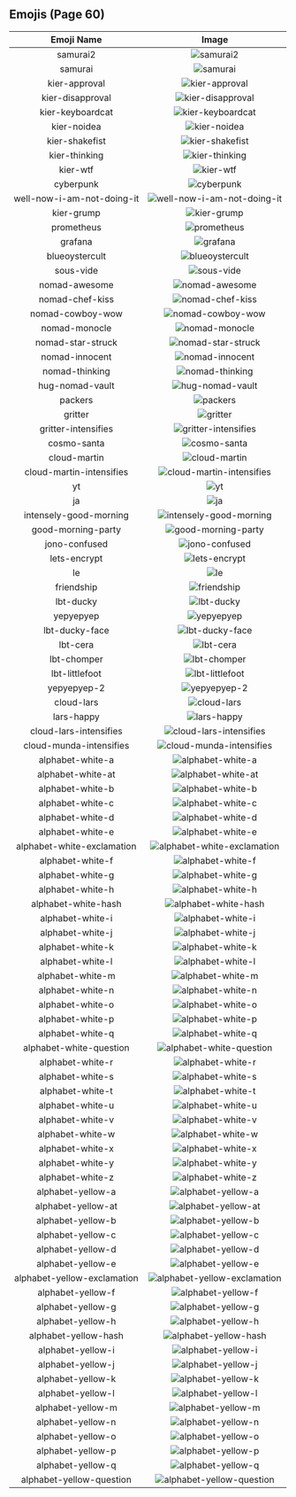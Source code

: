 
## Emojis (Page 60)
|Emoji Name|Image|
| :-: | :-: |
|samurai2| ![samurai2](/output/samurai2.png)|
|samurai| ![samurai](/output/samurai.png)|
|kier-approval| ![kier-approval](/output/kier-approval.png)|
|kier-disapproval| ![kier-disapproval](/output/kier-disapproval.png)|
|kier-keyboardcat| ![kier-keyboardcat](/output/kier-keyboardcat.gif)|
|kier-noidea| ![kier-noidea](/output/kier-noidea.png)|
|kier-shakefist| ![kier-shakefist](/output/kier-shakefist.png)|
|kier-thinking| ![kier-thinking](/output/kier-thinking.png)|
|kier-wtf| ![kier-wtf](/output/kier-wtf.png)|
|cyberpunk| ![cyberpunk](/output/cyberpunk.png)|
|well-now-i-am-not-doing-it| ![well-now-i-am-not-doing-it](/output/well-now-i-am-not-doing-it.png)|
|kier-grump| ![kier-grump](/output/kier-grump)|
|prometheus| ![prometheus](/output/prometheus.png)|
|grafana| ![grafana](/output/grafana.png)|
|blueoystercult| ![blueoystercult](/output/blueoystercult.png)|
|sous-vide| ![sous-vide](/output/sous-vide.png)|
|nomad-awesome| ![nomad-awesome](/output/nomad-awesome.png)|
|nomad-chef-kiss| ![nomad-chef-kiss](/output/nomad-chef-kiss.png)|
|nomad-cowboy-wow| ![nomad-cowboy-wow](/output/nomad-cowboy-wow.png)|
|nomad-monocle| ![nomad-monocle](/output/nomad-monocle.png)|
|nomad-star-struck| ![nomad-star-struck](/output/nomad-star-struck.png)|
|nomad-innocent| ![nomad-innocent](/output/nomad-innocent.png)|
|nomad-thinking| ![nomad-thinking](/output/nomad-thinking.png)|
|hug-nomad-vault| ![hug-nomad-vault](/output/hug-nomad-vault.png)|
|packers| ![packers](/output/packers.png)|
|gritter| ![gritter](/output/gritter.png)|
|gritter-intensifies| ![gritter-intensifies](/output/gritter-intensifies.gif)|
|cosmo-santa| ![cosmo-santa](/output/cosmo-santa.png)|
|cloud-martin| ![cloud-martin](/output/cloud-martin.png)|
|cloud-martin-intensifies| ![cloud-martin-intensifies](/output/cloud-martin-intensifies.gif)|
|yt| ![yt](/output/yt.png)|
|ja| ![ja](/output/ja.png)|
|intensely-good-morning| ![intensely-good-morning](/output/intensely-good-morning.gif)|
|good-morning-party| ![good-morning-party](/output/good-morning-party.gif)|
|jono-confused| ![jono-confused](/output/jono-confused.png)|
|lets-encrypt| ![lets-encrypt](/output/lets-encrypt.png)|
|le| ![le](/output/le)|
|friendship| ![friendship](/output/friendship.gif)|
|lbt-ducky| ![lbt-ducky](/output/lbt-ducky.png)|
|yepyepyep| ![yepyepyep](/output/yepyepyep)|
|lbt-ducky-face| ![lbt-ducky-face](/output/lbt-ducky-face.png)|
|lbt-cera| ![lbt-cera](/output/lbt-cera.png)|
|lbt-chomper| ![lbt-chomper](/output/lbt-chomper.png)|
|lbt-littlefoot| ![lbt-littlefoot](/output/lbt-littlefoot.png)|
|yepyepyep-2| ![yepyepyep-2](/output/yepyepyep-2)|
|cloud-lars| ![cloud-lars](/output/cloud-lars.jpg)|
|lars-happy| ![lars-happy](/output/lars-happy)|
|cloud-lars-intensifies| ![cloud-lars-intensifies](/output/cloud-lars-intensifies.gif)|
|cloud-munda-intensifies| ![cloud-munda-intensifies](/output/cloud-munda-intensifies.gif)|
|alphabet-white-a| ![alphabet-white-a](/output/alphabet-white-a.png)|
|alphabet-white-at| ![alphabet-white-at](/output/alphabet-white-at.png)|
|alphabet-white-b| ![alphabet-white-b](/output/alphabet-white-b.png)|
|alphabet-white-c| ![alphabet-white-c](/output/alphabet-white-c.png)|
|alphabet-white-d| ![alphabet-white-d](/output/alphabet-white-d.png)|
|alphabet-white-e| ![alphabet-white-e](/output/alphabet-white-e.png)|
|alphabet-white-exclamation| ![alphabet-white-exclamation](/output/alphabet-white-exclamation.png)|
|alphabet-white-f| ![alphabet-white-f](/output/alphabet-white-f.png)|
|alphabet-white-g| ![alphabet-white-g](/output/alphabet-white-g.png)|
|alphabet-white-h| ![alphabet-white-h](/output/alphabet-white-h.png)|
|alphabet-white-hash| ![alphabet-white-hash](/output/alphabet-white-hash.png)|
|alphabet-white-i| ![alphabet-white-i](/output/alphabet-white-i.png)|
|alphabet-white-j| ![alphabet-white-j](/output/alphabet-white-j.png)|
|alphabet-white-k| ![alphabet-white-k](/output/alphabet-white-k.png)|
|alphabet-white-l| ![alphabet-white-l](/output/alphabet-white-l.png)|
|alphabet-white-m| ![alphabet-white-m](/output/alphabet-white-m.png)|
|alphabet-white-n| ![alphabet-white-n](/output/alphabet-white-n.png)|
|alphabet-white-o| ![alphabet-white-o](/output/alphabet-white-o.png)|
|alphabet-white-p| ![alphabet-white-p](/output/alphabet-white-p.png)|
|alphabet-white-q| ![alphabet-white-q](/output/alphabet-white-q.png)|
|alphabet-white-question| ![alphabet-white-question](/output/alphabet-white-question.png)|
|alphabet-white-r| ![alphabet-white-r](/output/alphabet-white-r.png)|
|alphabet-white-s| ![alphabet-white-s](/output/alphabet-white-s.png)|
|alphabet-white-t| ![alphabet-white-t](/output/alphabet-white-t.png)|
|alphabet-white-u| ![alphabet-white-u](/output/alphabet-white-u.png)|
|alphabet-white-v| ![alphabet-white-v](/output/alphabet-white-v.png)|
|alphabet-white-w| ![alphabet-white-w](/output/alphabet-white-w.png)|
|alphabet-white-x| ![alphabet-white-x](/output/alphabet-white-x.png)|
|alphabet-white-y| ![alphabet-white-y](/output/alphabet-white-y.png)|
|alphabet-white-z| ![alphabet-white-z](/output/alphabet-white-z.png)|
|alphabet-yellow-a| ![alphabet-yellow-a](/output/alphabet-yellow-a.png)|
|alphabet-yellow-at| ![alphabet-yellow-at](/output/alphabet-yellow-at.png)|
|alphabet-yellow-b| ![alphabet-yellow-b](/output/alphabet-yellow-b.png)|
|alphabet-yellow-c| ![alphabet-yellow-c](/output/alphabet-yellow-c.png)|
|alphabet-yellow-d| ![alphabet-yellow-d](/output/alphabet-yellow-d.png)|
|alphabet-yellow-e| ![alphabet-yellow-e](/output/alphabet-yellow-e.png)|
|alphabet-yellow-exclamation| ![alphabet-yellow-exclamation](/output/alphabet-yellow-exclamation.png)|
|alphabet-yellow-f| ![alphabet-yellow-f](/output/alphabet-yellow-f.png)|
|alphabet-yellow-g| ![alphabet-yellow-g](/output/alphabet-yellow-g.png)|
|alphabet-yellow-h| ![alphabet-yellow-h](/output/alphabet-yellow-h.png)|
|alphabet-yellow-hash| ![alphabet-yellow-hash](/output/alphabet-yellow-hash.png)|
|alphabet-yellow-i| ![alphabet-yellow-i](/output/alphabet-yellow-i.png)|
|alphabet-yellow-j| ![alphabet-yellow-j](/output/alphabet-yellow-j.png)|
|alphabet-yellow-k| ![alphabet-yellow-k](/output/alphabet-yellow-k.png)|
|alphabet-yellow-l| ![alphabet-yellow-l](/output/alphabet-yellow-l.png)|
|alphabet-yellow-m| ![alphabet-yellow-m](/output/alphabet-yellow-m.png)|
|alphabet-yellow-n| ![alphabet-yellow-n](/output/alphabet-yellow-n.png)|
|alphabet-yellow-o| ![alphabet-yellow-o](/output/alphabet-yellow-o.png)|
|alphabet-yellow-p| ![alphabet-yellow-p](/output/alphabet-yellow-p.png)|
|alphabet-yellow-q| ![alphabet-yellow-q](/output/alphabet-yellow-q.png)|
|alphabet-yellow-question| ![alphabet-yellow-question](/output/alphabet-yellow-question.png)|